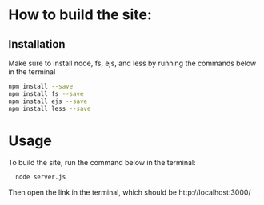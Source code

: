 # How to build the site:

## Installation
Make sure to install node, fs, ejs, and less by running the commands below in the terminal

```bash
npm install --save
npm install fs --save
npm install ejs --save
npm install less --save
```

# Usage
To build the site, run the command below in the terminal:

```bash
  node server.js
```
Then open the link in the terminal, which should be http://localhost:3000/
